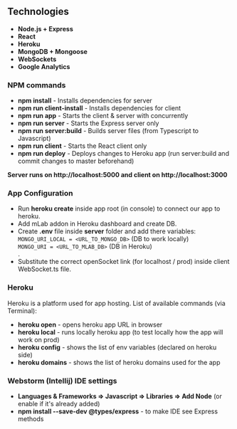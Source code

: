 ## Technologies

  - **Node.js + Express**
  - **React**
  - **Heroku**
  - **MongoDB + Mongoose**
  - **WebSockets**
  - **Google Analytics**

### NPM commands
  
  - **npm install** - Installs dependencies for server 
  - **npm run client-install** - Installs dependencies for client 
  - **npm run app** - Starts the client & server with concurrently 
  - **npm run server** - Starts the Express server only 
  - **npm run server:build** - Builds server files (from Typescript to Javascript)  
  - **npm run client** - Starts the React client only 
  - **npm run deploy** - Deploys changes to Heroku app (run server:build and commit changes to master beforehand) 
   
**Server runs on http://localhost:5000 and client on http://localhost:3000**

### App Configuration

  - Run **heroku create** inside app root (in console) to connect our app to heroku.
  - Add mLab addon in Heroku dashboard and create DB. 
  - Create **.env** file inside **server** folder and add there variables: <br/>
  `MONGO_URI_LOCAL = <URL_TO_MONGO_DB>` (DB to work locally) <br/>
  `MONGO_URI = <URL_TO_MLAB_DB>` (DB in Heroku)<br/>.
  - Substitute the correct openSocket link (for localhost / prod) inside client WebSocket.ts file.
  
### Heroku
  
  Heroku is a platform used for app hosting. List of available commands (via Terminal):
  - **heroku open** - opens heroku app URL in browser
  - **heroku local** - runs locally heroku app (to test locally how the app will work on prod)
  - **heroku config** - shows the list of env variables (declared on heroku side)
  - **heroku domains** - shows the list of heroku domains used for the app 

### Webstorm (Intellij) IDE settings

  - **Languages & Frameworks => Javascript => Libraries => Add Node** (or enable if it's already added)
  - **npm install --save-dev @types/express** - to make IDE see Express methods  
 

